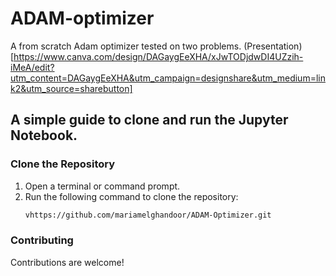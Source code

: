 # ADAM-optimizer
A from scratch Adam optimizer tested on two problems.
(Presentation)[https://www.canva.com/design/DAGaygEeXHA/xJwTODjdwDI4UZzih-iMeA/edit?utm_content=DAGaygEeXHA&utm_campaign=designshare&utm_medium=link2&utm_source=sharebutton]


## A simple guide to clone and run the Jupyter Notebook.

### Clone the Repository

1. Open a terminal or command prompt.
2. Run the following command to clone the repository:
   ```bash
   vhttps://github.com/mariamelghandoor/ADAM-Optimizer.git

### Contributing

Contributions are welcome! 

